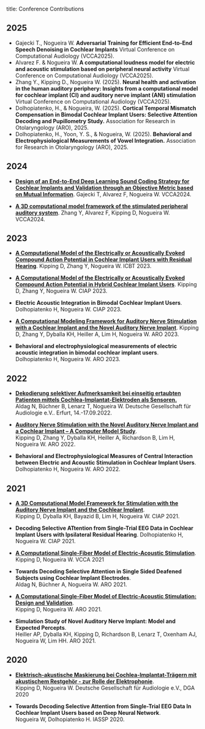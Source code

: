 title: Conference Contributions
## 2025
* Gajecki T., Nogueira W. **Adversarial Training for Efficient End-to-End Speech Denoising in Cochlear Implants** Virtual Conference on Computational Audiology (VCCA2025).
* Alvarez F. & Nogueira W. **A computational loudness model for electric and acoustic stimulation based on peripheral neural activity** Virtual Conference on Computational Audiology (VCCA2025).
* Zhang Y., Kipping D., Nogueira W. (2025). **Neural health and activation in the human auditory periphery: Insights from a computational model for cochlear implant (CI) and auditory nerve implant (ANI) stimulation** Virtual Conference on Computational Audiology (VCCA2025).
* Dolhopiatenko, H., & Nogueira, W. (2025). **Cortical Temporal Mismatch Compensation in Bimodal Cochlear Implant Users: Selective Attention Decoding and Pupillometry Study.** Association for Research in Otolaryngology (ARO), 2025.
* Dolhopiatenko, H., Yoon, Y. S., & Nogueira, W. (2025). **Behavioral and Electrophysiological Measurements of Vowel Integration.** Association for Research in Otolaryngology (ARO), 2025.

## 2024
* **[Design of an End-to-End Deep Learning Sound Coding Strategy for Cochlear Implants and Validation through an Objective Metric based on Mutual Information](https://computationalaudiology.com/design-of-an-end-to-end-deep-learning-sound-coding-strategy-for-cochlear-implants-and-validation-through-an-objective-metric-based-on-mutual-information/)**.
Gajecki T, Alvarez F, Nogueira W. VCCA2024.

* **[A 3D computational model framework of the stimulated peripheral auditory system](https://computationalaudiology.com/a-3d-computational-model-framework-of-the-stimulated-peripheral-auditory-system/)**.
Zhang Y, Alvarez F, Kipping D, Nogueira W. VCCA2024.


## 2023
* **[A Computational Model of the Electrically or Acoustically Evoked Compound Action Potential in Cochlear Implant Users with Residual Hearing](https://www.researchgate.net/publication/378174466_A_Computational_Model_of_the_Electrically_or_Acoustically_Evoked_Compound_Action_Potential_in_Cochlear_Implant_Users_with_Residual_Hearing)**.
Kipping D, Zhang Y, Nogueira W. ICBT 2023.

* **[A Computational Model of the Electrically or Acoustically Evoked Compound Action Potential in Hybrid Cochlear Implant Users](https://www.researchgate.net/publication/372561732_A_Computational_Model_of_the_Electrically_or_Acoustically_Evoked_Compound_Action_Potential_in_Hybrid_Cochlear_Implant_Users)**.
Kipping D, Zhang Y, Nogueira W. CIAP 2023.

* **Electric Acoustic Integration in Bimodal Cochlear Implant Users**.
Dolhopiatenko H, Nogueira W. CIAP 2023. 

* **[A Computational Modeling Framework for Auditory Nerve Stimulation with a Cochlear Implant and the Novel Auditory Nerve Implant](https://www.researchgate.net/publication/368667602_A_Computational_Modeling_Framework_for_Auditory_Nerve_Stimulation_with_a_Cochlear_Implant_and_the_Novel_Auditory_Nerve_Implant)**.
Kipping D, Zhang Y, Dyballa KH, Heiller A, Lim H, Nogueira W. ARO 2023.

* **Behavioral and electrophysiological measurements of electric acoustic integration in bimodal cochlear implant users**.  
Dolhopiatenko H, Nogueira W. ARO 2023.


## 2022
* **[Dekodierung selektiver Aufmerksamkeit bei einseitig ertaubten Patienten mittels Cochlea-Implantat-Elektroden als Sensoren.](https://dx.doi.org/10.3205/22dga040)**  
Aldag N, Büchner B,  Lenarz T, Nogueira W. Deutsche Gesellschaft für Audiologie e.V.. Erfurt, 14.-17.09.2022.

* **[Auditory Nerve Stimulation with the Novel Auditory Nerve Implant and a Cochlear Implant – A Computer Model Study](https://www.researchgate.net/publication/358353160_Auditory_Nerve_Stimulation_with_the_Novel_Auditory_Nerve_Implant_and_a_Cochlear_Implant_-_A_Computer_Model_Study)**.  
Kipping D, Zhang Y, Dyballa KH, Heiller A, Richardson B, Lim H, Nogueira W. ARO 2022.

* **Behavioral and Electrophysiological Measures of Central Interaction between Electric and Acoustic Stimulation in Cochlear Implant Users**.
Dolhopiatenko H, Nogueira W. ARO 2022.

## 2021
* **[A 3D Computational Model Framework for Stimulation with the Auditory Nerve Implant and the Cochlear Implant](https://www.researchgate.net/publication/366095708_A_3D_Computational_Model_Framework_for_Stimulation_with_the_Auditory_Nerve_Implant_and_the_Cochlear_Implant)**.  
Kipping D, Dyballa KH, Bayazid B, Lim H, Nogueira W. CIAP 2021.

* **Decoding Selective ATtention from Single-Trial EEG Data in Cochlear Implant Users with Ipsilateral Residual Hearing**.
Dolhopiatenko H, Nogueira W. CIAP 2021.

* **[A Computational Single-Fiber Model of Electric-Acoustic Stimulation](https://www.researchgate.net/publication/366096060_A_Computational_Single-Fiber_Model_of_Electric-Acoustic_Stimulation)**.  
Kipping D, Nogueira W. VCCA 2021

* **Towards Decoding Selective Attention in Single Sided Deafened Subjects using Cochlear Implant Electrodes**.  
Aldag N, Büchner A, Nogueira W. ARO 2021.

* **[A Computational Single-Fiber Model of Electric-Acoustic Stimulation: Design and Validation](https://www.researchgate.net/publication/366096023_A_Computational_Single-Fiber_Model_of_Electric-Acoustic_Stimulation_Design_and_Validation)**.  
Kipping D, Nogueira W. ARO 2021.

* **Simulation Study of Novel Auditory Nerve Implant: Model and Expected Percepts**.  
Heiller AP, Dyballa KH, Kipping D, Richardson B, Lenarz T, Oxenham AJ, Nogueira W, Lim HH. 
ARO 2021.

## 2020
* **[Elektrisch-akustische Maskierung bei Cochlea-Implantat-Trägern mit akustischem Restgehör - zur Rolle der Elektrophonie](http://dx.doi.org/10.3205/20dga112)**.  
Kipping D, Nogueira W. Deutsche Gesellschaft für Audiologie e.V., DGA 2020

* **Towards Decoding Selective Attention from Single-Trial EEG Data In Cochlear Implant Users based on Deep Neural Network**.  
Nogueira W, Dolhopiatenko H. IASSP 2020.

